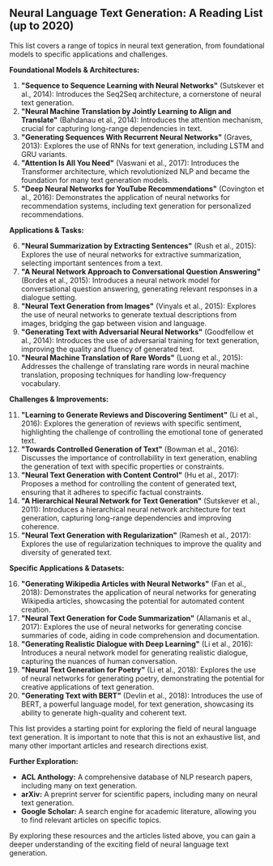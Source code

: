 ## Neural Language Text Generation: A Reading List (up to 2020)

This list covers a range of topics in neural text generation, from foundational models to specific applications and challenges. 

**Foundational Models & Architectures:**

1. **"Sequence to Sequence Learning with Neural Networks"** (Sutskever et al., 2014): Introduces the Seq2Seq architecture, a cornerstone of neural text generation.
2. **"Neural Machine Translation by Jointly Learning to Align and Translate"** (Bahdanau et al., 2014): Introduces the attention mechanism, crucial for capturing long-range dependencies in text.
3. **"Generating Sequences With Recurrent Neural Networks"** (Graves, 2013): Explores the use of RNNs for text generation, including LSTM and GRU variants.
4. **"Attention Is All You Need"** (Vaswani et al., 2017): Introduces the Transformer architecture, which revolutionized NLP and became the foundation for many text generation models.
5. **"Deep Neural Networks for YouTube Recommendations"** (Covington et al., 2016): Demonstrates the application of neural networks for recommendation systems, including text generation for personalized recommendations.

**Applications & Tasks:**

6. **"Neural Summarization by Extracting Sentences"** (Rush et al., 2015): Explores the use of neural networks for extractive summarization, selecting important sentences from a text.
7. **"A Neural Network Approach to Conversational Question Answering"** (Bordes et al., 2015): Introduces a neural network model for conversational question answering, generating relevant responses in a dialogue setting.
8. **"Neural Text Generation from Images"** (Vinyals et al., 2015): Explores the use of neural networks to generate textual descriptions from images, bridging the gap between vision and language.
9. **"Generating Text with Adversarial Neural Networks"** (Goodfellow et al., 2014): Introduces the use of adversarial training for text generation, improving the quality and fluency of generated text.
10. **"Neural Machine Translation of Rare Words"** (Luong et al., 2015): Addresses the challenge of translating rare words in neural machine translation, proposing techniques for handling low-frequency vocabulary.

**Challenges & Improvements:**

11. **"Learning to Generate Reviews and Discovering Sentiment"** (Li et al., 2016): Explores the generation of reviews with specific sentiment, highlighting the challenge of controlling the emotional tone of generated text.
12. **"Towards Controlled Generation of Text"** (Bowman et al., 2016): Discusses the importance of controllability in text generation, enabling the generation of text with specific properties or constraints.
13. **"Neural Text Generation with Content Control"** (Hu et al., 2017): Proposes a method for controlling the content of generated text, ensuring that it adheres to specific factual constraints.
14. **"A Hierarchical Neural Network for Text Generation"** (Sutskever et al., 2011): Introduces a hierarchical neural network architecture for text generation, capturing long-range dependencies and improving coherence.
15. **"Neural Text Generation with Regularization"** (Ramesh et al., 2017): Explores the use of regularization techniques to improve the quality and diversity of generated text.

**Specific Applications & Datasets:**

16. **"Generating Wikipedia Articles with Neural Networks"** (Fan et al., 2018): Demonstrates the application of neural networks for generating Wikipedia articles, showcasing the potential for automated content creation.
17. **"Neural Text Generation for Code Summarization"** (Allamanis et al., 2017): Explores the use of neural networks for generating concise summaries of code, aiding in code comprehension and documentation.
18. **"Generating Realistic Dialogue with Deep Learning"** (Li et al., 2016): Introduces a neural network model for generating realistic dialogue, capturing the nuances of human conversation.
19. **"Neural Text Generation for Poetry"** (Li et al., 2018): Explores the use of neural networks for generating poetry, demonstrating the potential for creative applications of text generation.
20. **"Generating Text with BERT"** (Devlin et al., 2018): Introduces the use of BERT, a powerful language model, for text generation, showcasing its ability to generate high-quality and coherent text.

This list provides a starting point for exploring the field of neural language text generation. It is important to note that this is not an exhaustive list, and many other important articles and research directions exist. 

**Further Exploration:**

* **ACL Anthology:** A comprehensive database of NLP research papers, including many on text generation.
* **arXiv:** A preprint server for scientific papers, including many on neural text generation.
* **Google Scholar:** A search engine for academic literature, allowing you to find relevant articles on specific topics.

By exploring these resources and the articles listed above, you can gain a deeper understanding of the exciting field of neural language text generation.